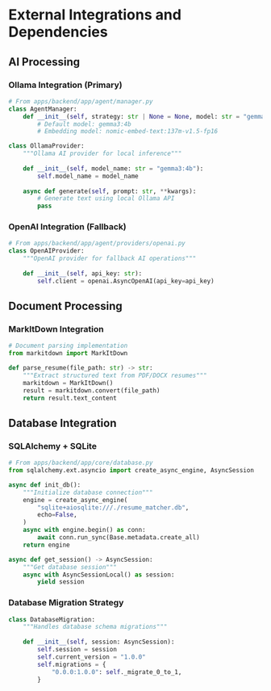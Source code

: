 # External Integrations and Dependencies

## AI Processing

### Ollama Integration (Primary)
```python
# From apps/backend/app/agent/manager.py
class AgentManager:
    def __init__(self, strategy: str | None = None, model: str = "gemma3:4b"):
        # Default model: gemma3:4b
        # Embedding model: nomic-embed-text:137m-v1.5-fp16

class OllamaProvider:
    """Ollama AI provider for local inference"""
    
    def __init__(self, model_name: str = "gemma3:4b"):
        self.model_name = model_name
    
    async def generate(self, prompt: str, **kwargs):
        # Generate text using local Ollama API
        pass
```

### OpenAI Integration (Fallback)
```python
# From apps/backend/app/agent/providers/openai.py
class OpenAIProvider:
    """OpenAI provider for fallback AI operations"""
    
    def __init__(self, api_key: str):
        self.client = openai.AsyncOpenAI(api_key=api_key)
```

## Document Processing

### MarkItDown Integration
```python
# Document parsing implementation
from markitdown import MarkItDown

def parse_resume(file_path: str) -> str:
    """Extract structured text from PDF/DOCX resumes"""
    markitdown = MarkItDown()
    result = markitdown.convert(file_path)
    return result.text_content
```

## Database Integration

### SQLAlchemy + SQLite
```python
# From apps/backend/app/core/database.py
from sqlalchemy.ext.asyncio import create_async_engine, AsyncSession

async def init_db():
    """Initialize database connection"""
    engine = create_async_engine(
        "sqlite+aiosqlite:///./resume_matcher.db",
        echo=False,
    )
    async with engine.begin() as conn:
        await conn.run_sync(Base.metadata.create_all)
    return engine

async def get_session() -> AsyncSession:
    """Get database session"""
    async with AsyncSessionLocal() as session:
        yield session
```

### Database Migration Strategy
```python
class DatabaseMigration:
    """Handles database schema migrations"""
    
    def __init__(self, session: AsyncSession):
        self.session = session
        self.current_version = "1.0.0"
        self.migrations = {
            "0.0.0:1.0.0": self._migrate_0_to_1,
        }
```
